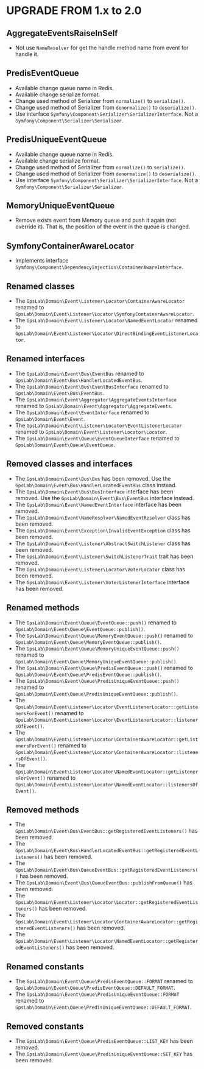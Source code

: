 UPGRADE FROM 1.x to 2.0
=======================

AggregateEventsRaiseInSelf
--------------------------

 * Not use `NameResolver` for get the handle method name from event for handle it.

PredisEventQueue
----------------

 * Available change queue name in Redis.
 * Available change serialize format.
 * Change used method of Serializer from `normalize()` to `serialize()`.
 * Change used method of Serializer from `denormalize()` to `deserialize()`.
 * Use interface `Symfony\Component\Serializer\SerializerInterface`.
   Not a `Symfony\Component\Serializer\Serializer`.

PredisUniqueEventQueue
----------------------

 * Available change queue name in Redis.
 * Available change serialize format.
 * Change used method of Serializer from `normalize()` to `serialize()`.
 * Change used method of Serializer from `denormalize()` to `deserialize()`.
 * Use interface `Symfony\Component\Serializer\SerializerInterface`. Not a `Symfony\Component\Serializer\Serializer`.

MemoryUniqueEventQueue
----------------------

 * Remove exists event from Memory queue and push it again (not override it). That is, the position of the event in the
   queue is changed.

SymfonyContainerAwareLocator
----------------------------

 * Implements interface `Symfony\Component\DependencyInjection\ContainerAwareInterface`.

Renamed classes
------------------

 * The `GpsLab\Domain\Event\Listener\Locator\ContainerAwareLocator` renamed to
   `GpsLab\Domain\Event\Listener\Locator\SymfonyContainerAwareLocator`.
 * The `GpsLab\Domain\Event\Listener\Locator\NamedEventLocator` renamed to
   `GpsLab\Domain\Event\Listener\Locator\DirectBindingEventListenerLocator`.

Renamed interfaces
------------------

 * The `GpsLab\Domain\Event\Bus\EventBus` renamed to `GpsLab\Domain\Event\Bus\HandlerLocatedEventBus`.
 * The `GpsLab\Domain\Event\Bus\EventBusInterface` renamed to `GpsLab\Domain\Event\Bus\EventBus`.
 * The `GpsLab\Domain\Event\Aggregator\AggregateEventsInterface` renamed to
   `GpsLab\Domain\Event\Aggregator\AggregateEvents`.
 * The `GpsLab\Domain\Event\EventInterface` renamed to `GpsLab\Domain\Event\Event`.
 * The `GpsLab\Domain\Event\Listener\Locator\EventListenerLocator` renamed to
   `GpsLab\Domain\Event\Listener\Locator\Locator`.
 * The `GpsLab\Domain\Event\Queue\EventQueueInterface` renamed to `GpsLab\Domain\Event\Queue\EventQueue`.

Removed classes and interfaces
------------------------------

 * The `GpsLab\Domain\Event\Bus\Bus` has been removed.
   Use the `GpsLab\Domain\Event\Bus\HandlerLocatedEventBus` class instead.
 * The `GpsLab\Domain\Event\Bus\BusInterface` interface has been removed.
   Use the `GpsLab\Domain\Event\Bus\EventBus` interface instead.
 * The `GpsLab\Domain\Event\NamedEventInterface` interface has been removed.
 * The `GpsLab\Domain\Event\NameResolver\NamedEventResolver` class has been removed.
 * The `GpsLab\Domain\Event\Exception\InvalidEventException` class has been removed.
 * The `GpsLab\Domain\Event\Listener\AbstractSwitchListener` class has been removed.
 * The `GpsLab\Domain\Event\Listener\SwitchListenerTrait` trait has been removed.
 * The `GpsLab\Domain\Event\Listener\Locator\VoterLocator` class has been removed.
 * The `GpsLab\Domain\Event\Listener\VoterListenerInterface` interface has been removed.

Renamed methods
------------------

 * The `GpsLab\Domain\Event\Queue\EventQueue::push()` renamed to `GpsLab\Domain\Event\Queue\EventQueue::publish()`.
 * The `GpsLab\Domain\Event\Queue\MemoryEventQueue::push()` renamed to
   `GpsLab\Domain\Event\Queue\MemoryEventQueue::publish()`.
 * The `GpsLab\Domain\Event\Queue\MemoryUniqueEventQueue::push()` renamed to
   `GpsLab\Domain\Event\Queue\MemoryUniqueEventQueue::publish()`.
 * The `GpsLab\Domain\Event\Queue\PredisEventQueue::push()` renamed to
   `GpsLab\Domain\Event\Queue\PredisEventQueue::publish()`.
 * The `GpsLab\Domain\Event\Queue\PredisUniqueEventQueue::push()` renamed to
   `GpsLab\Domain\Event\Queue\PredisUniqueEventQueue::publish()`.
 * The `GpsLab\Domain\Event\Listener\Locator\EventListenerLocator::getListenersForEvent()` renamed to
   `GpsLab\Domain\Event\Listener\Locator\EventListenerLocator::listenersOfEvent()`.
 * The `GpsLab\Domain\Event\Listener\Locator\ContainerAwareLocator::getListenersForEvent()` renamed to
   `GpsLab\Domain\Event\Listener\Locator\ContainerAwareLocator::listenersOfEvent()`.
 * The `GpsLab\Domain\Event\Listener\Locator\NamedEventLocator::getListenersForEvent()` renamed to
   `GpsLab\Domain\Event\Listener\Locator\NamedEventLocator::listenersOfEvent()`.

Removed methods
---------------

 * The `GpsLab\Domain\Event\Bus\EventBus::getRegisteredEventListeners()` has been removed.
 * The `GpsLab\Domain\Event\Bus\HandlerLocatedEventBus::getRegisteredEventListeners()` has been removed.
 * The `GpsLab\Domain\Event\Bus\QueueEventBus::getRegisteredEventListeners()` has been removed.
 * The `GpsLab\Domain\Event\Bus\QueueEventBus::publishFromQueue()` has been removed.
 * The `GpsLab\Domain\Event\Listener\Locator\Locator::getRegisteredEventListeners()` has been removed.
 * The `GpsLab\Domain\Event\Listener\Locator\ContainerAwareLocator::getRegisteredEventListeners()` has been removed.
 * The `GpsLab\Domain\Event\Listener\Locator\NamedEventLocator::getRegisteredEventListeners()` has been removed.

Renamed constants
-----------------

 * The `GpsLab\Domain\Event\Queue\PredisEventQueue::FORMAT` renamed to
   `GpsLab\Domain\Event\Queue\PredisEventQueue::DEFAULT_FORMAT`.
 * The `GpsLab\Domain\Event\Queue\PredisUniqueEventQueue::FORMAT` renamed to
   `GpsLab\Domain\Event\Queue\PredisUniqueEventQueue::DEFAULT_FORMAT`.

Removed constants
-----------------

 * The `GpsLab\Domain\Event\Queue\PredisEventQueue::LIST_KEY` has been removed.
 * The `GpsLab\Domain\Event\Queue\PredisUniqueEventQueue::SET_KEY` has been removed.
